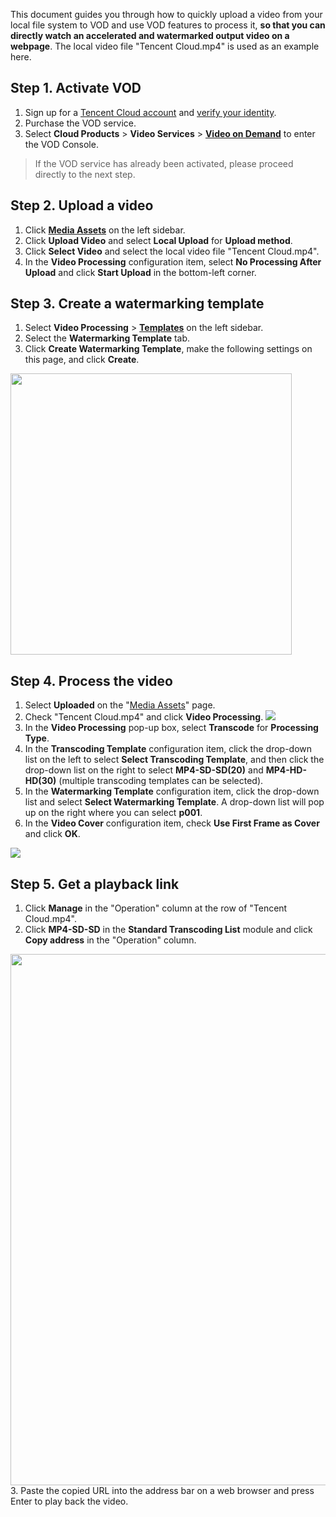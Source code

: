 This document guides you through how to quickly upload a video from your local file system to VOD and use VOD features to process it, **so that you can directly watch an accelerated and watermarked output video on a webpage**. The local video file "Tencent Cloud.mp4" is used as an example here.


## Step 1. Activate VOD
1. Sign up for a [Tencent Cloud account](https://intl.cloud.tencent.com/document/product/378/17985) and [verify your identity](https://intl.cloud.tencent.com/document/product/378/3629).
2. Purchase the VOD service. <!--doc For more information, please see [Billing Overview](https://intl.cloud.tencent.com/document/product/266/2838).-->
3. Select **Cloud Products** > **Video Services** > **[Video on Demand](https://console.cloud.tencent.com/vod)** to enter the VOD Console.

> If the VOD service has already been activated, please proceed directly to the next step.



## Step 2. Upload a video
1. Click **[Media Assets](https://console.cloud.tencent.com/vod/media)** on the left sidebar.
2. Click **Upload Video** and select **Local Upload** for **Upload method**.
3. Click **Select Video** and select the local video file "Tencent Cloud.mp4".
4. In the **Video Processing** configuration item, select **No Processing After Upload** and click **Start Upload** in the bottom-left corner.

## Step 3. Create a watermarking template
1. Select **Video Processing** > **[Templates](https://console.cloud.tencent.com/vod/video-process/template)** on the left sidebar.
2. Select the **Watermarking Template** tab.
3. Click **Create Watermarking Template**, make the following settings on this page, and click **Create**. <br>
<img src="https://main.qcloudimg.com/raw/c85044cca9840a8f83bc5747e87985a9.png" width="450">
	
## Step 4. Process the video
1. Select **Uploaded** on the "[Media Assets](https://console.cloud.tencent.com/vod/media)" page.
2. Check "Tencent Cloud.mp4" and click **Video Processing**.
![](https://main.qcloudimg.com/raw/535b71cfc6374ff65bc46c1ab07eccd1.png)
3. In the **Video Processing** pop-up box, select **Transcode** for **Processing Type**.
4. In the **Transcoding Template** configuration item, click the drop-down list on the left to select **Select Transcoding Template**, and then click the drop-down list on the right to select **MP4-SD-SD(20)** and **MP4-HD-HD(30)** (multiple transcoding templates can be selected).
5. In the **Watermarking Template** configuration item, click the drop-down list and select **Select Watermarking Template**. A drop-down list will pop up on the right where you can select **p001**.
6. In the **Video Cover** configuration item, check **Use First Frame as Cover** and click **OK**.
<img src="https://main.qcloudimg.com/raw/69abe9f386f0e12a79ae6596d6a994e4.png">

## Step 5. Get a playback link
1. Click **Manage** in the "Operation" column at the row of "Tencent Cloud.mp4".
2. Click **MP4-SD-SD** in the **Standard Transcoding List** module and click **Copy address** in the "Operation" column.
<img src="https://main.qcloudimg.com/raw/d6936a55fcc0a1e7df5fdf9265c25f7a.png" width="850">
3. Paste the copied URL into the address bar on a web browser and press Enter to play back the video.


